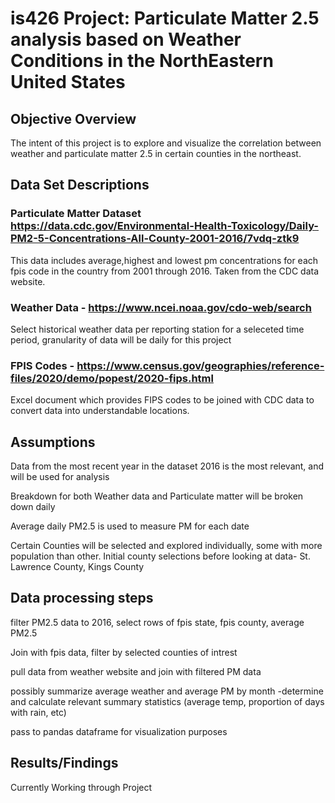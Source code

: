 # is426 Project: Particulate Matter 2.5 analysis based on Weather Conditions in the NorthEastern United States 

## Objective Overview 
The intent of this project is to explore and visualize the correlation between weather and particulate matter 2.5 in certain counties in the northeast. 

## Data Set Descriptions
### Particulate Matter Dataset  https://data.cdc.gov/Environmental-Health-Toxicology/Daily-PM2-5-Concentrations-All-County-2001-2016/7vdq-ztk9

This data includes average,highest and lowest pm concentrations for each fpis code in the country from 2001 through 2016. Taken from the CDC data website.

### Weather Data - https://www.ncei.noaa.gov/cdo-web/search

Select historical weather data per reporting station for a seleceted time period, granularity of data will be daily for this project

### FPIS Codes - https://www.census.gov/geographies/reference-files/2020/demo/popest/2020-fips.html

Excel document which provides FIPS codes to be joined with CDC data to convert data into understandable locations.

## Assumptions 

Data from the most recent year in the dataset 2016 is the most relevant, and will be used for analysis

Breakdown for both Weather data and Particulate matter will be broken down daily

Average daily PM2.5 is used to measure PM for each date

Certain Counties will be selected and explored individually, some with more population than other. 
Initial county selections before looking at data- St. Lawrence County, Kings County

## Data processing steps
filter PM2.5 data to 2016, select rows of fpis state, fpis county, average PM2.5

Join with fpis data, filter by selected counties of intrest

pull data from weather website and join with filtered PM data

possibly summarize average weather and average PM by month -determine and calculate relevant summary statistics (average temp, proportion of days with rain, etc)

pass to pandas dataframe for visualization purposes

## Results/Findings
Currently Working through Project
